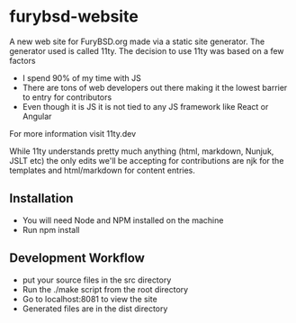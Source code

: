 # furybsd-website

A new web site for FuryBSD.org made via a static site generator. The generator used is called 11ty. The decision to use 11ty was based on a few factors

- I spend 90% of my time with JS
- There are tons of web developers out there making it the lowest barrier to entry for contributors
- Even though it is JS it is not tied to any JS framework like React or Angular

For more information visit 11ty.dev

While 11ty understands pretty much anything (html, markdown, Nunjuk, JSLT etc) the only edits we'll be accepting for contributions are njk for the templates and html/markdown for content entries.

## Installation

- You will need Node and NPM installed on the machine
- Run npm install

## Development Workflow
- put your source files in the src directory
- Run the ./make script from the root directory
- Go to localhost:8081 to view the site
- Generated files are in the dist directory
